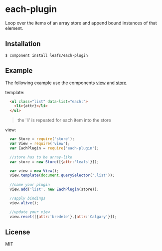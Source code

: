 # each-plugin

  Loop over the items of an array store and append bound instances of that element. 


## Installation

    $ component install leafs/each-plugin

## Example

The following example use the components [view](https://github.com/leafs/view) and [store](https://github.com/leafs/store).

template:

```html
  <ul class="list" data-list="each:">
    <li>{attr}</li>
  </ul>
```
  > the 'li' is repeated for each item into the store

view:

```js
  var Store = require('store');
  var View = require('view');
  var EachPlugin = require('each-plugin');

  //store has to be array-like
  var store = new Store([{attr:'leafs'}]);

  var view = new View();
  view.template(document.querySelector('.list'));
  
  //name your plugin
  view.add('list', new EachPlugin(store));

  //apply bindings
  view.alive();

  //update your view
  view.reset([{attr:'bredele'},{attr:'Calgary'}]);
```
   

## License

  MIT
